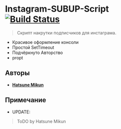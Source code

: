 # Instagram-SUBUP-Script [![Build Status](https://travis-ci.org/AminoJS/Amino.JS.svg?branch=master)](https://github.com/MDraft-js/Instagram-SUBUP-Script)
> Скрипт накрутки подписчиков для инстаграма.
* Красивое оформление консоли
* Простой SetTimeout
* Подчёркнуто Авторство
* propt

## Авторы

* **[Hatsune Mikun](https://github.com/Hatsune-Mikun)**

## Примечание

* UPDATE:
> ToDO by Hatsune Mikun
